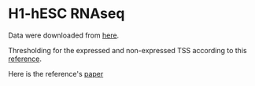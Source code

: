 # H1-hESC RNAseq

Data were downloaded from [here](http://moma.ki.au.dk/genome-mirror/cgi-bin/hgFileUi?db=hg19&g=wgEncodeCaltechRnaSeq).

Thresholding for the expressed and non-expressed TSS according to this [reference](http://authors.library.caltech.edu/35106/2/nature11233-s1.pdf).

Here is the reference's [paper](http://www.nature.com/nature/journal/v489/n7414/full/nature11233.html)
